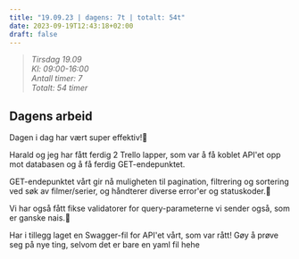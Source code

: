 ```yaml
---
title: "19.09.23 | dagens: 7t | totalt: 54t"
date: 2023-09-19T12:43:18+02:00
draft: false
---
```


> *Tirsdag 19.09  
> Kl: 09:00-16:00  
> Antall timer: 7  
> Totalt: 54 timer*

## Dagens arbeid

Dagen i dag har vært super effektiv!🚀

Harald og jeg har fått ferdig 2 Trello lapper, som var å få koblet API'et opp mot databasen og å få ferdig GET-endepunktet.

GET-endepunktet vårt gir nå muligheten til pagination, filtrering og sortering ved søk av filmer/serier, og håndterer diverse error'er og statuskoder.🥅

Vi har også fått fikse validatorer for query-parameterne vi sender også, som er ganske nais.🦺

Har i tillegg laget en Swagger-fil for API'et vårt, som var rått! Gøy å prøve seg på nye ting, selvom det er bare en yaml fil hehe